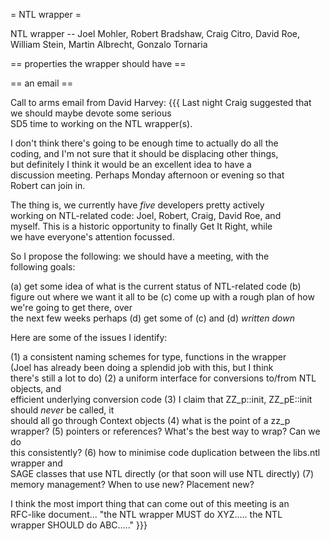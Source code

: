 = NTL wrapper =

 NTL wrapper -- Joel Mohler, Robert Bradshaw, Craig Citro, David Roe, William Stein, Martin Albrecht, Gonzalo Tornaria

== properties the wrapper should have ==





== an email ==

Call to arms email from David Harvey:
{{{
Last night Craig suggested that we should maybe devote some serious  
SD5 time to working on the NTL wrapper(s).

I don't think there's going to be enough time to actually do all the  
coding, and I'm not sure that it should be displacing other things,  
but definitely I think it would be an excellent idea to have a  
discussion meeting. Perhaps Monday afternoon or evening so that  
Robert can join in.

The thing is, we currently have *five* developers pretty actively  
working on NTL-related code: Joel, Robert, Craig, David Roe, and  
myself. This is a historic opportunity to finally Get It Right, while  
we have everyone's attention focussed.

So I propose the following: we should have a meeting, with the  
following goals:

(a) get some idea of what is the current status of NTL-related code
(b) figure out where we want it all to be
(c) come up with a rough plan of how we're going to get there, over  
the next few weeks perhaps
(d) get some of (c) and (d) *written down*

Here are some of the issues I identify:

(1) a consistent naming schemes for type, functions in the wrapper  
(Joel has already been doing a splendid job with this, but I think  
there's still a lot to do)
(2) a uniform interface for conversions to/from NTL objects, and  
efficient underlying conversion code
(3) I claim that ZZ_p::init, ZZ_pE::init should *never* be called, it  
should all go through Context objects
(4) what is the point of a zz_p wrapper?
(5) pointers or references? What's the best way to wrap? Can we do  
this consistently?
(6) how to minimise code duplication between the libs.ntl wrapper and  
SAGE classes that use NTL directly (or that soon will use NTL directly)
(7) memory management? When to use new? Placement new?

I think the most import thing that can come out of this meeting is an  
RFC-like document... "the NTL wrapper MUST do XYZ..... the NTL  
wrapper SHOULD do ABC....."
}}}
